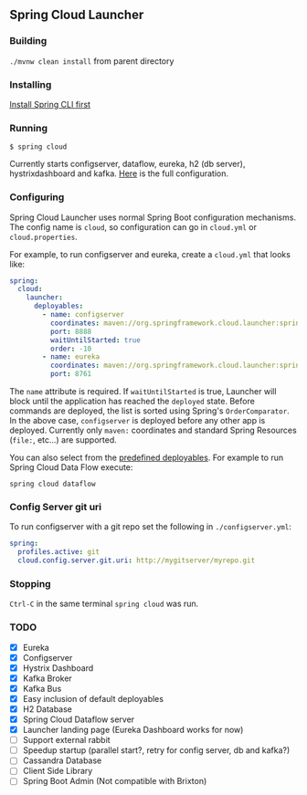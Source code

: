 ## Spring Cloud Launcher

### Building

`./mvnw clean install` from parent directory

### Installing

[Install Spring CLI first](../docs/src/main/asciidoc/install.adoc)

### Running

```
$ spring cloud
```

Currently starts configserver, dataflow, eureka, h2 (db server), hystrixdashboard and kafka. [Here](spring-cloud-launcher-deployer/src/main/resources/cloud.yml) is the full configuration.

### Configuring

Spring Cloud Launcher uses normal Spring Boot configuration mechanisms. The config name is `cloud`, so configuration can go in `cloud.yml` or `cloud.properties`.

For example, to run configserver and eureka, create a `cloud.yml` that looks like:
```yaml
spring:
  cloud:
    launcher:
      deployables:
        - name: configserver
          coordinates: maven://org.springframework.cloud.launcher:spring-cloud-launcher-configserver:1.2.1.RELEASE
          port: 8888
          waitUntilStarted: true
          order: -10
        - name: eureka
          coordinates: maven://org.springframework.cloud.launcher:spring-cloud-launcher-eureka:1.2.1.RELEASE
          port: 8761
```

The `name` attribute is required. If `waitUntilStarted` is true, Launcher will block until the application has reached the `deployed` state. Before commands are deployed, the list is sorted using Spring's `OrderComparator`. In the above case, `configserver` is deployed before any other app is deployed. Currently only `maven:` coordinates and standard Spring Resources (`file:`, etc...) are supported. 

You can also select from the [predefined deployables](spring-cloud-launcher-deployer/src/main/resources/cloud.yml). For example to run Spring Cloud Data Flow execute:
```
spring cloud dataflow
```

### Config Server git uri

To run configserver with a git repo set the following in `./configserver.yml`:
```yaml
spring:
  profiles.active: git
  cloud.config.server.git.uri: http://mygitserver/myrepo.git
```

### Stopping

`Ctrl-C` in the same terminal `spring cloud` was run.

### TODO

- [X] Eureka
- [X] Configserver
- [X] Hystrix Dashboard
- [X] Kafka Broker
- [X] Kafka Bus
- [X] Easy inclusion of default deployables
- [X] H2 Database
- [X] Spring Cloud Dataflow server
- [X] Launcher landing page (Eureka Dashboard works for now)
- [ ] Support external rabbit
- [ ] Speedup startup (parallel start?, retry for config server, db and kafka?)
- [ ] Cassandra Database
- [ ] Client Side Library
- [ ] Spring Boot Admin (Not compatible with Brixton)
